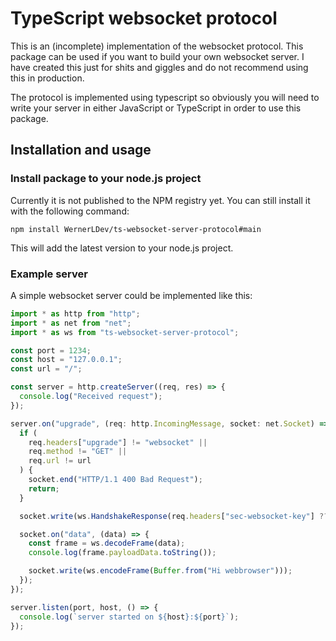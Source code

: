 # TypeScript websocket protocol

This is an (incomplete) implementation of the websocket protocol. This package can be used if you want to build your own websocket server. I have created this just for shits and giggles and do not recommend using this in production.

The protocol is implemented using typescript so obviously you will need to write your server in either JavaScript or TypeScript in order to use this package.

## Installation and usage

### Install package to your node.js project

Currently it is not published to the NPM registry yet. You can still install it with the following command:

`npm install WernerLDev/ts-websocket-server-protocol#main`

This will add the latest version to your node.js project.

### Example server

A simple websocket server could be implemented like this:

```typescript
import * as http from "http";
import * as net from "net";
import * as ws from "ts-websocket-server-protocol";

const port = 1234;
const host = "127.0.0.1";
const url = "/";

const server = http.createServer((req, res) => {
  console.log("Received request");
});

server.on("upgrade", (req: http.IncomingMessage, socket: net.Socket) => {
  if (
    req.headers["upgrade"] != "websocket" ||
    req.method != "GET" ||
    req.url != url
  ) {
    socket.end("HTTP/1.1 400 Bad Request");
    return;
  }

  socket.write(ws.HandshakeResponse(req.headers["sec-websocket-key"] ?? ""));

  socket.on("data", (data) => {
    const frame = ws.decodeFrame(data);
    console.log(frame.payloadData.toString());

    socket.write(ws.encodeFrame(Buffer.from("Hi webbrowser")));
  });
});

server.listen(port, host, () => {
  console.log(`server started on ${host}:${port}`);
});
```
